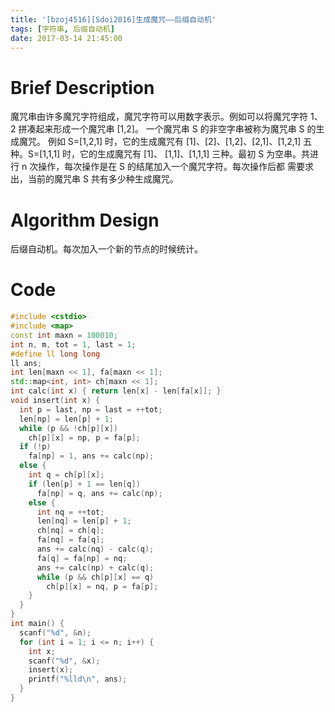 ```yaml
---
title: '[bzoj4516][Sdoi2016]生成魔咒——后缀自动机'
tags: [字符串, 后缀自动机]
date: 2017-03-14 21:45:00
---
```


# Brief Description
魔咒串由许多魔咒字符组成，魔咒字符可以用数字表示。例如可以将魔咒字符 1、2 拼凑起来形成一个魔咒串 [1,2]。
一个魔咒串 S 的非空字串被称为魔咒串 S 的生成魔咒。
例如 S=[1,2,1] 时，它的生成魔咒有 [1]、[2]、[1,2]、[2,1]、[1,2,1] 五种。S=[1,1,1] 时，它的生成魔咒有 [1]、
[1,1]、[1,1,1] 三种。最初 S 为空串。共进行 n 次操作，每次操作是在 S 的结尾加入一个魔咒字符。每次操作后都
需要求出，当前的魔咒串 S 共有多少种生成魔咒。

# Algorithm Design
后缀自动机。每次加入一个新的节点的时候统计。

# Code
```cpp
#include <cstdio>
#include <map>
const int maxn = 100010;
int n, m, tot = 1, last = 1;
#define ll long long
ll ans;
int len[maxn << 1], fa[maxn << 1];
std::map<int, int> ch[maxn << 1];
int calc(int x) { return len[x] - len[fa[x]]; }
void insert(int x) {
  int p = last, np = last = ++tot;
  len[np] = len[p] + 1;
  while (p && !ch[p][x])
    ch[p][x] = np, p = fa[p];
  if (!p)
    fa[np] = 1, ans += calc(np);
  else {
    int q = ch[p][x];
    if (len[p] + 1 == len[q])
      fa[np] = q, ans += calc(np);
    else {
      int nq = ++tot;
      len[nq] = len[p] + 1;
      ch[nq] = ch[q];
      fa[nq] = fa[q];
      ans += calc(nq) - calc(q);
      fa[q] = fa[np] = nq;
      ans += calc(np) + calc(q);
      while (p && ch[p][x] == q)
        ch[p][x] = nq, p = fa[p];
    }
  }
}
int main() {
  scanf("%d", &n);
  for (int i = 1; i <= n; i++) {
    int x;
    scanf("%d", &x);
    insert(x);
    printf("%lld\n", ans);
  }
}
```